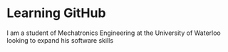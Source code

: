 # Learning GitHub

I am a student of Mechatronics Engineering at the University of Waterloo looking to expand his software skills

